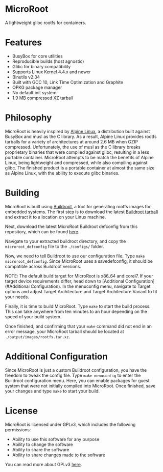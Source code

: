 # MicroRoot
A lightweight glibc rootfs for containers.

# Features
- BusyBox for core utilities
- Reproducible builds (host agnostic)
- Glibc for binary compatibility
- Supports Linux Kernel 4.4.x and newer
- Binutils v2.34
- Built with GCC 10, Link Time Optimization and Graphite
- OPKG package manager
- No default init system
- 1.9 MB compressed XZ tarball

# Philosophy
MicroRoot is heavily inspired by [Alpine Linux](https://alpinelinux.org/), a
distribution built against BusyBox and musl as the C library. As a result,
Alpine Linux provides rootfs tarballs for a variety of architectures at around
2.6 MB when GZIP compressed. Unfortunately, the use of musl as the C library
breaks proprietary binaries that were compiled against glibc, resulting in a
less portable container. MicroRoot attempts to be match the benefits of Alpine
Linux, being lightweight and compressed, while also compiling against glibc.
The finished product is a portable container at almost the same size as Alpine
Linux, with the ability to execute glibc binaries.

# Building
MicroRoot is built using [Buildroot](https://buildroot.org/), a tool for
generating rootfs images for embedded systems. The first step is to download the
latest [Buildroot tarball](https://buildroot.org/download.html) and extract it
to a location on your Linux machine.

Next, download the latest MicroRoot Buildroot defconfig from this repository,
which can be found
[here](https://raw.githubusercontent.com/tytydraco/microroot/master/microroot_defconfig).

Navigate to your extracted buildroot directory, and copy the `microroot_defconfig`
file to the `./configs/` folder.

Now, we need to tell Buildroot to use our configuration file. Type `make
microroot_defconfig`. Since MicroRoot uses a savedefconfig, it should be
compatible across Buildroot versions.

NOTE: The default build target for MicroRoot is x86_64 and corei7. If your
target device requirements differ, head down to [Additional Configuration](#Additional Configuration).
In the menuconfig menu, navigate to Target options and adjust Target
Architecture and Target Architecture Variant to fit your needs.

Finally, it is time to build MicroRoot. Type `make` to start the build process.
This can take anywhere from ten minutes to an hour depending on the speed of
your build system.

Once finished, and confirming that your `make` command did not end in an error
message, your MicroRoot tarball should be located at
`./output/images/rootfs.tar.xz`.

# Additional Configuration
Since MicroRoot is just a custom Buildroot configuration, you have the freedom
to tweak the config file. Type `make menuconfig` to enter the Buildroot
configuration menu. Here, you can enable packages for guest system that were not
initially compiled into MicroRoot. Once finished, save your changes and type
`make` to start your build.

# License
MicroRoot is licensed under GPLv3, which includes the following permissions:

- Ability to use this software for any purpose
- Ability to change the software
- Ability to share the software
- Ability to share changes made to the software

You can read more about GPLv3 [here](https://www.gnu.org/licenses/gpl-3.0.en.html).
